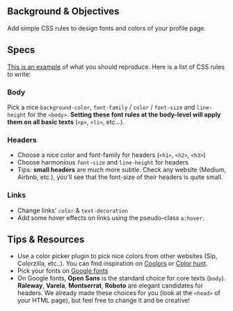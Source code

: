## Background & Objectives

Add simple CSS rules to design fonts and colors of your profile page.

## Specs

[This is an example](http://lewagon.github.io/html-css-challenges/02-fonts-colors/) of what you should reproduce. Here is a list of CSS rules to write:


### Body

Pick a nice `background-color`, `font-family` / `color` / `font-size` and `line-height` for the `<body>`. **Setting these font rules at the body-level will apply them on all basic texts** (`<p>`, `<li>`, etc...).

### Headers
- Choose a nice color and font-family for headers (`<h1>`, `<h2>`, `<h3>`)
- Choose harmonious `font-size` and `line-height` for headers
- Tips: **small headers** are much more subtle. Check any website (Medium, Airbnb, etc.), you'll see that the font-size of their headers is quite small.

### Links
- Change links' `color` & `text-decoration`
- Add some hover effects on links using the pseudo-class `a:hover`.

## Tips & Resources

- Use a color picker plugin to pick nice colors from other websites (Sip, Colorzilla, etc..). You can find inspiration on [Coolors](http://coolors.co/) or [Color hunt](http://colorhunt.co/).
- Pick your fonts on [Google fonts](https://www.google.com/fonts)
- On Google fonts, **Open Sans** is the standard choice for core texts (`body`). **Raleway**, **Varela**, **Montserrat**, **Roboto** are elegant candidates for headers. We already made these choices for you (look at the `<head>` of your HTML page), but feel free to change it and be creative!
